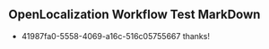 ## OpenLocalization Workflow Test MarkDown
* 41987fa0-5558-4069-a16c-516c05755667 
thanks!<!--HONumber=Mar16_HO2-->
